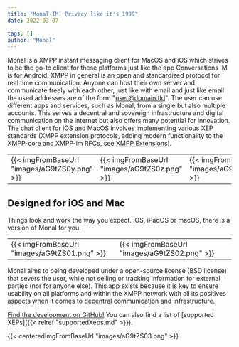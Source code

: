 ```yaml
---
title: "Monal-IM. Privacy like it's 1999"
date: 2022-03-07

tags: []
author: "Monal"
---
```



Monal is a XMPP instant messaging client for MacOS and iOS which strives to be the go-to client for these platforms just like the app Conversations IM is for Android. XMPP in general is an open and standardized protocol for real time communication. Anyone can host their own server and communicate freely with each other, just like with email and just like email the used addresses are of the form "user@domain.tld". The user can use different apps and services, such as Monal, from a single but also multiple accounts. This serves a decentral and sovereign infrastructure and digital communication on the internet but also offers many potential for innovation. The chat client for iOS and MacOS involves implementing various XEP standards (XMPP extension protocols, adding modern functionality to the XMPP-core and XMPP-im RFCs, see [XMPP Extensions](https://xmpp.org/extensions/)). 

||||
| -------------- | -------------------- | -------------------- |
| {{< imgFromBaseUrl "images/aG9tZS0y.png" >}}   |{{< imgFromBaseUrl "images/aG9tZS0z.png" >}} | {{< imgFromBaseUrl "images/aG9tZS00.png" >}}

Designed for iOS and Mac
------------------------

Things look and work the way you expect. iOS, iPadOS or macOS, there is a version of Monal for you.

||||
| -------------- | -------------------- | -------------------- |
{{< imgFromBaseUrl "images/aG9tZS01.png" >}} |{{< imgFromBaseUrl "images/aG9tZS02.png" >}} |


Monal aims to being developed under a open-source license (BSD license) that severs the user, while not selling or tracking information for external parties (nor for anyone else). This app exists because it is key to ensure usability on all platforms and within the XMPP network with all its positives aspects when it comes to decentral communication and infrastructure.

[Find the development on GitHub!](https://github.com/monal-im/Monal)
You can also find a list of [supported XEPs]({{< relref "supportedXeps.md" >}}).

{{< centeredImgFromBaseUrl "images/aG9tZS03.png" >}}
